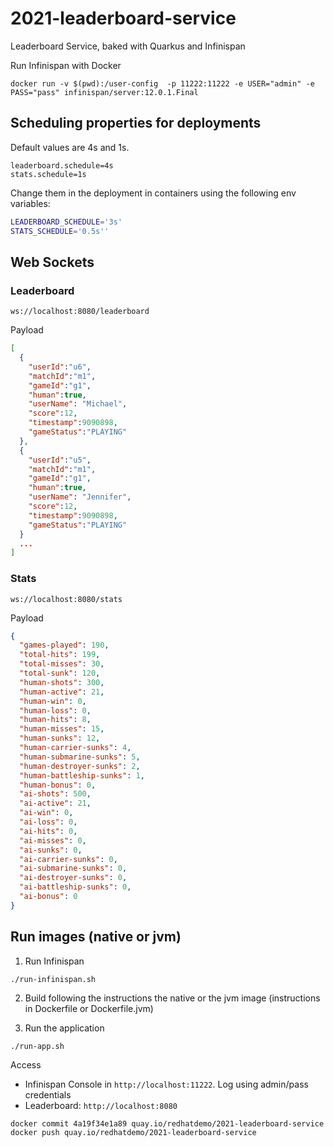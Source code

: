 # 2021-leaderboard-service

Leaderboard Service, baked with Quarkus and Infinispan

Run Infinispan with Docker

`docker run -v $(pwd):/user-config  -p 11222:11222 -e USER="admin" -e PASS="pass" infinispan/server:12.0.1.Final`

## Scheduling properties for deployments

Default values are 4s and 1s.

```properties
leaderboard.schedule=4s
stats.schedule=1s
```

Change them in the deployment in containers using the following env variables:

```bash
LEADERBOARD_SCHEDULE='3s'
STATS_SCHEDULE='0.5s''
```

## Web Sockets

### Leaderboard

`ws://localhost:8080/leaderboard`

Payload 

```json
[
  {
    "userId":"u6",
    "matchId":"m1",
    "gameId":"g1",
    "human":true,
    "userName": "Michael",
    "score":12,
    "timestamp":9090898,
    "gameStatus":"PLAYING"
  }, 
  {
    "userId":"u5",
    "matchId":"m1",
    "gameId":"g1",
    "human":true,
    "userName": "Jennifer",
    "score":12,
    "timestamp":9090898,
    "gameStatus":"PLAYING"
  }
  ...
]
```
### Stats
`ws://localhost:8080/stats`

Payload

```json
{
  "games-played": 190,
  "total-hits": 199,
  "total-misses": 30,
  "total-sunk": 120,
  "human-shots": 300,
  "human-active": 21,
  "human-win": 0,
  "human-loss": 0,
  "human-hits": 8,
  "human-misses": 15,
  "human-sunks": 12,
  "human-carrier-sunks": 4,
  "human-submarine-sunks": 5,
  "human-destroyer-sunks": 2,
  "human-battleship-sunks": 1,
  "human-bonus": 0,
  "ai-shots": 500,
  "ai-active": 21,
  "ai-win": 0,
  "ai-loss": 0,
  "ai-hits": 0,
  "ai-misses": 0,
  "ai-sunks": 0,
  "ai-carrier-sunks": 0,
  "ai-submarine-sunks": 0,
  "ai-destroyer-sunks": 0,
  "ai-battleship-sunks": 0,
  "ai-bonus": 0
}
```

## Run images (native or jvm)

1. Run Infinispan

```shell script
./run-infinispan.sh
```

2. Build following the instructions the native or the jvm image (instructions in Dockerfile or Dockerfile.jvm)

3. Run the application

```shell script
./run-app.sh
```
Access 
* Infinispan Console in `http://localhost:11222`. Log using admin/pass credentials
* Leaderboard: `http://localhost:8080`
  

`docker commit 4a19f34e1a89 quay.io/redhatdemo/2021-leaderboard-service`
`docker push quay.io/redhatdemo/2021-leaderboard-service`
